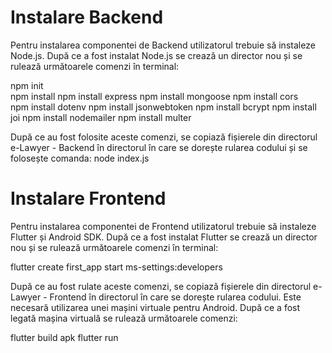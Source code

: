 # Instalare Backend

Pentru instalarea componentei de Backend utilizatorul trebuie să instaleze Node.js. După ce a fost instalat Node.js se crează un director nou și se rulează următoarele comenzi în terminal:

npm init   
npm install
npm install express
npm install mongoose
npm install cors   
npm install dotenv
npm install jsonwebtoken
npm install bcrypt
npm install joi
npm install nodemailer
npm install multer

După ce au fost folosite aceste comenzi, se copiază fișierele din directorul e-Lawyer - Backend în directorul în care se dorește rularea codului și se folosește comanda: node index.js

# Instalare Frontend

Pentru instalarea componentei de Frontend utilizatorul trebuie să instaleze Flutter și Android SDK. După ce a fost instalat Flutter se crează un director nou și se rulează următoarele comenzi în terminal:

flutter create first_app
start ms-settings:developers

După ce au fost rulate aceste comenzi, se copiază fișierele din directorul e-Lawyer - Frontend în directorul în care se dorește rularea codului. Este necesară utilizarea unei mașini virtuale pentru Android. După ce a fost legată mașina virtuală se rulează următoarele comenzi:

flutter build apk
flutter run